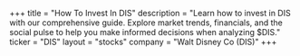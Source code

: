 +++
title = "How To Invest In DIS"
description = "Learn how to invest in DIS with our comprehensive guide. Explore market trends, financials, and the social pulse to help you make informed decisions when analyzing $DIS."
ticker = "DIS"
layout = "stocks"
company = "Walt Disney Co (DIS)"
+++

